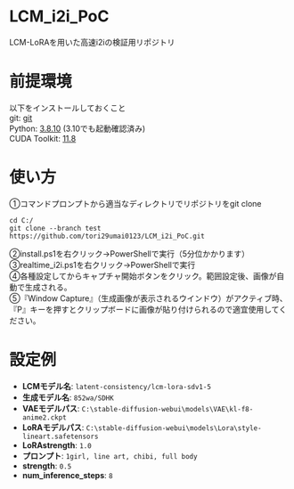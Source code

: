 # LCM_i2i_PoC
LCM-LoRAを用いた高速i2iの検証用リポジトリ

# 前提環境
以下をインストールしておくこと<br>
git: [git](https://git-scm.com/downloads)<br>
Python: [3.8.10](https://www.python.org/downloads/release/python-3810/) (3.10でも起動確認済み)  
CUDA Toolkit: [11.8](https://developer.nvidia.com/cuda-11-8-0-download-archive)<br>

# 使い方
①コマンドプロンプトから適当なディレクトリでリポジトリをgit clone<br>
```
cd C:/
git clone --branch test https://github.com/tori29umai0123/LCM_i2i_PoC.git
```
②install.ps1を右クリック→PowerShellで実行（5分位かかります）<br>
③realtime_i2i.ps1を右クリック→PowerShellで実行<br>
④各種設定してからキャプチャ開始ボタンをクリック。範囲設定後、画像が自動で生成される。<br>
⑤『Window Capture』（生成画像が表示されるウインドウ）がアクティブ時、『P』キーを押すとクリップボードに画像が貼り付けられるので適宜使用してください。

# 設定例
- **LCMモデル名**: `latent-consistency/lcm-lora-sdv1-5`
- **生成モデル名**: `852wa/SDHK`
- **VAEモデルパス**: `C:\stable-diffusion-webui\models\VAE\kl-f8-anime2.ckpt`
- **LoRAモデルパス**: `C:\stable-diffusion-webui\models\Lora\style-lineart.safetensors`
- **LoRAstrength**: `1.0`
- **プロンプト**: `1girl, line art, chibi, full body`
- **strength**: `0.5`
- **num_inference_steps**: `8`
